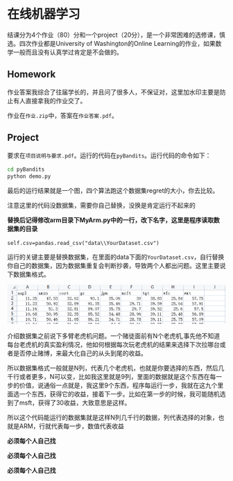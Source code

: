 # 在线机器学习

结课分为4个作业（80）分和一个project（20分），是一个非常困难的选修课，慎选。四次作业都是University of Washington的Online Learning的作业，如果数学一般而且没有认真学过肯定是不会做的。

## Homework

作业答案我综合了往届学长的，并且问了很多人，不保证对，这里加水印主要是防止有人直接拿我的作业交了。

作业在`作业.zip`中，答案在`作业答案.pdf`。

## Project

要求在`项目说明与要求.pdf`。运行的代码在`pyBandits`。运行代码的命令如下：

```bash
cd pyBandits
python demo.py
```

最后的运行结果就是一个图，四个算法跑这个数据集regret的大小，你去比较。

注意这里的代码没数据集，需要你自己替换，没换是肯定运行不起来的

**替换后记得修改arm目录下MyArm.py中的一行，改下名字，这里是程序读取数据集的目录**

`self.csv=pandas.read_csv("data\\YourDataset.csv")`

运行的关键主要是替换数据集，在里面的data下面的`YourDataset.csv`，自行替换你自己的数据集，因为数据集重复会判断抄袭，导致两个人都出问题。这里主要说下数据集格式。

![image-20230109124537070](README.assets/image-20230109124537070.png)

介绍数据集之前说下多臂老虎机问题。一个赌徒面前有N个老虎机,事先他不知道每台老虎机的真实盈利情况，他如何根据每次玩老虎机的结果来选择下次拉哪台或者是否停止赌博，来最大化自己的从头到尾的收益。

所以数据集格式一般就是N列，代表几个老虎机，也就是你要选择的东西，然后几千行或者更多，N可以变，比如我这里就是9列，里面的数据就是这个东西在每一步的价值，说通俗一点就是，我这里9个东西，程序每运行一步，我就在这九个里面选一个东西，获得它的收益，接着下一步。比如在第一步的时候，我可能随机选到了msft，获得了30收益，大致意思是这样。

所以这个代码能运行的数据集就是这样N列几千行的数据，列代表选择的对象，也就是ARM，行就代表每一步，数值代表收益

**必须每个人自己找**

**必须每个人自己找**

**必须每个人自己找**
